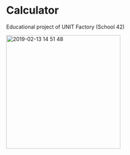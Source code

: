 # Calculator

Educational project of UNIT Factory (School 42)

<img width="306" alt="2019-02-13 14 51 48" src="https://user-images.githubusercontent.com/37272454/52713019-ee3faf00-2f9e-11e9-9e2a-6d910ffc418e.png">
